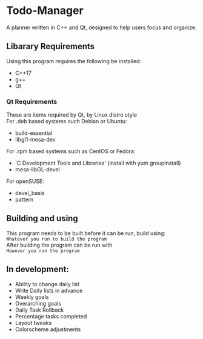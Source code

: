 # Todo-Manager
A planner written in C++ and Qt, designed to help users focus and organize. 

## Libarary Requirements 
Using this program requires the following be installed:
* C++17
* g++
* Qt

### Qt Requirements
These are items required by Qt, by Linux distro style </br>
For .deb based systems such Debian or Ubuntu:
* build-essential 
* libgl1-mesa-dev

For .rpm based systems such as CentOS or Fedora:
* 'C Development Tools and Libraries' (install with yum groupinstall)
* mesa-libGL-devel

For openSUSE:
* devel_basis
* pattern 

## Building and using
This program needs to be built before it can be run, build using: </br>
`Whatever you run to build the program` </br>
After building the program can be run with </br>
`However you run the program`

## In development:
* Ability to change daily list
* Write Daily lists in advance
* Weekly goals
* Overarching goals
* Daily Task Rollback
* Percentage tasks completed
* Layout tweaks
* Colorscheme adjustments
